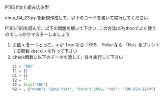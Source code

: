 P195 if文と組み込み型

chap_04_23.py を新規作成して、以下のコードを書いて実行してください

P195-196を読んで，以下の問題を解いて下さい. この方法はPythonでよく使うのでしっかりマスターしましょう

1. 引数 x を一つとって，ｘが True なら「YES」 False なら 「No」をプリントする関数 `check()` を作って下さい
1. check関数に以下のデータを渡して，各々実行して下さい
    ```python
    s1 = "ABC"
    l1 = []
    d1 = {}
    s2 = ""
    l2 = list("ABC")
    d2 = , {"name": "Zane Piet", "born": 2009, "tel": "796-824-5240"}
    ```



